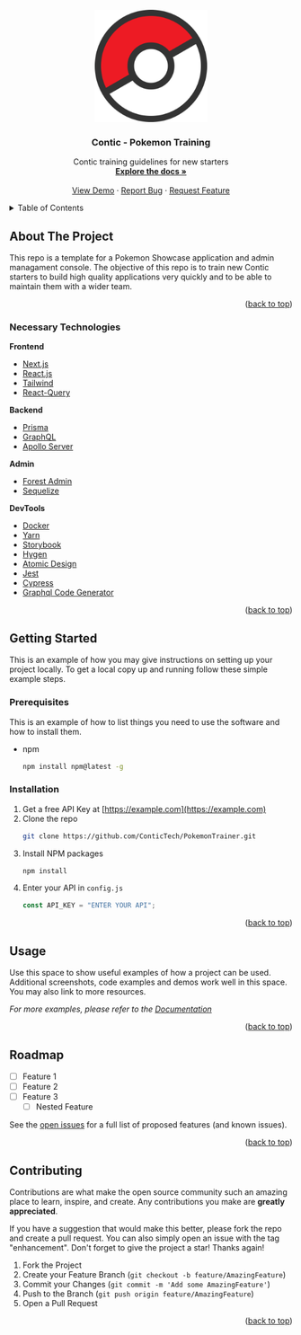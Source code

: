 <div id="top"></div>

<!-- PROJECT LOGO -->
<br />
<div align="center">
  <a href="https://github.com/ConticTech/PokemonTrainer">
    <img src="public/pokemon-logo.png" alt="Logo" width="200" height="200">
  </a>

<h3 align="center">Contic - Pokemon Training</h3>

  <p align="center">
    Contic training guidelines for new starters
    <br />
    <a href="https://github.com/ConticTech/PokemonTrainer"><strong>Explore the docs »</strong></a>
    <br />
    <br />
    <a href="https://github.com/ConticTech/PokemonTrainer">View Demo</a>
    ·
    <a href="https://github.com/ConticTech/PokemonTrainer/issues">Report Bug</a>
    ·
    <a href="https://github.com/ConticTech/PokemonTrainer/issues">Request Feature</a>
  </p>
</div>

<!-- TABLE OF CONTENTS -->
<details>
  <summary>Table of Contents</summary>
  <ol>
    <li>
      <a href="#about-the-project">About The Project</a>
      <ul>
        <li><a href="#built-with">Built With</a></li>
      </ul>
    </li>
    <li>
      <a href="#getting-started">Getting Started</a>
      <ul>
        <li><a href="#prerequisites">Prerequisites</a></li>
        <li><a href="#installation">Installation</a></li>
      </ul>
    </li>
    <li><a href="#usage">Usage</a></li>
    <li><a href="#roadmap">Roadmap</a></li>
    <li><a href="#contributing">Contributing</a></li>
    <li><a href="#license">License</a></li>
    <li><a href="#contact">Contact</a></li>
    <li><a href="#acknowledgments">Acknowledgments</a></li>
  </ol>
</details>

<!-- ABOUT THE PROJECT -->

## About The Project

This repo is a template for a Pokemon Showcase application and admin managament console. The objective of this repo is to train new Contic starters to build high quality applications very quickly and to be able to maintain them with a wider team.

<p align="right">(<a href="#top">back to top</a>)</p>

### Necessary Technologies

**Frontend**

- [Next.js](https://nextjs.org/)
- [React.js](https://reactjs.org/)
- [Tailwind](https://tailwindcss.com/)
- [React-Query](https://react-query.tanstack.com/)

**Backend**

- [Prisma](https://prisma.io)
- [GraphQL](https://graphql.org/)
- [Apollo Server](https://github.com/apollographql/apollo-server)

**Admin**

- [Forest Admin](https://www.forestadmin.com/)
- [Sequelize](https://sequelize.org/)

**DevTools**

- [Docker](https://www.docker.com/)
- [Yarn](https://yarnpkg.com/)
- [Storybook](https://storybook.js.org/)
- [Hygen](https://www.hygen.io/)
- [Atomic Design](https://bradfrost.com/blog/post/atomic-web-design/)
- [Jest](https://jestjs.io/)
- [Cypress](https://www.cypress.io/)
- [Graphql Code Generator](https://www.graphql-code-generator.com/)

<p align="right">(<a href="#top">back to top</a>)</p>

<!-- GETTING STARTED -->

## Getting Started

This is an example of how you may give instructions on setting up your project locally.
To get a local copy up and running follow these simple example steps.

### Prerequisites

This is an example of how to list things you need to use the software and how to install them.

- npm
  ```sh
  npm install npm@latest -g
  ```

### Installation

1. Get a free API Key at [https://example.com](https://example.com)
2. Clone the repo
   ```sh
   git clone https://github.com/ConticTech/PokemonTrainer.git
   ```
3. Install NPM packages
   ```sh
   npm install
   ```
4. Enter your API in `config.js`
   ```js
   const API_KEY = "ENTER YOUR API";
   ```

<p align="right">(<a href="#top">back to top</a>)</p>

<!-- USAGE EXAMPLES -->

## Usage

Use this space to show useful examples of how a project can be used. Additional screenshots, code examples and demos work well in this space. You may also link to more resources.

_For more examples, please refer to the [Documentation](https://example.com)_

<p align="right">(<a href="#top">back to top</a>)</p>

<!-- ROADMAP -->

## Roadmap

- [ ] Feature 1
- [ ] Feature 2
- [ ] Feature 3
  - [ ] Nested Feature

See the [open issues](https://github.com/ConticTech/PokemonTrainer/issues) for a full list of proposed features (and known issues).

<p align="right">(<a href="#top">back to top</a>)</p>

<!-- CONTRIBUTING -->

## Contributing

Contributions are what make the open source community such an amazing place to learn, inspire, and create. Any contributions you make are **greatly appreciated**.

If you have a suggestion that would make this better, please fork the repo and create a pull request. You can also simply open an issue with the tag "enhancement".
Don't forget to give the project a star! Thanks again!

1. Fork the Project
2. Create your Feature Branch (`git checkout -b feature/AmazingFeature`)
3. Commit your Changes (`git commit -m 'Add some AmazingFeature'`)
4. Push to the Branch (`git push origin feature/AmazingFeature`)
5. Open a Pull Request

<p align="right">(<a href="#top">back to top</a>)</p>
